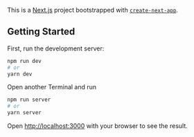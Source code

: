 This is a [Next.js](https://nextjs.org/) project bootstrapped with [`create-next-app`](https://github.com/vercel/next.js/tree/canary/packages/create-next-app).

## Getting Started

First, run the development server:

```bash
npm run dev
# or
yarn dev
```

Open another Terminal and run

```bash
npm run server
# or
yarn server
```

Open [http://localhost:3000](http://localhost:3000) with your browser to see the result.
